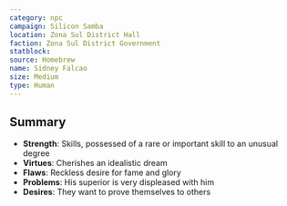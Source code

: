 ```yaml
---
category: npc
campaign: Silicon Samba
location: Zona Sul District Hall
faction: Zona Sul District Government
statblock: 
source: Homebrew
name: Sidney Falcao
size: Medium
type: Human
---
```


## Summary

- **Strength**: Skills, possessed of a rare or important skill to an unusual degree
- **Virtues**: Cherishes an idealistic dream
- **Flaws**: Reckless desire for fame and glory
- **Problems**: His superior is very displeased with him
- **Desires**: They want to prove themselves to others
